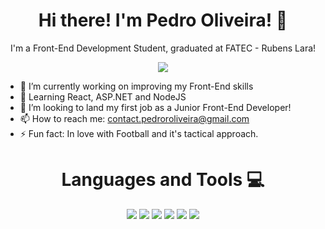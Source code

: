 <h1 align='center'>
  Hi there! I'm Pedro Oliveira! 👋
</h1>

<p align='center'>
  I'm a Front-End Development Student, graduated at FATEC - Rubens Lara!
</p>




<p align='center'>
  <a href="https://www.linkedin.com/in/pedroroliveira/">
    <img src="https://img.shields.io/badge/linkedin-%230077B5.svg?&style=for-the-badge&logo=linkedin&logoColor=white">
  </a>

- 🔭 I’m currently working on improving my Front-End skills
- 🌱 Learning React, ASP.NET and NodeJS 
- 👯 I’m looking to land my first job as a Junior Front-End Developer!
- 📫 How to reach me: contact.pedroroliveira@gmail.com
- ⚡ Fun fact: In love with Football and it's tactical approach.
  
<h1 align='center'> Languages and Tools 💻 </h1>
  <p align="center">
    <img src="https://img.shields.io/badge/html5-%23E34F26.svg?style=for-the-badge&logo=html5&logoColor=white">
    <img src="https://img.shields.io/badge/css3-%231572B6.svg?style=for-the-badge&logo=css3&logoColor=white">
    <img src="https://img.shields.io/badge/javascript-%23323330.svg?style=for-the-badge&logo=javascript&logoColor=%23F7DF1E">
    <img src="https://img.shields.io/badge/c%23-%23239120.svg?style=for-the-badge&logo=c-sharp&logoColor=white">
    <img src="https://img.shields.io/badge/react-%2320232a.svg?style=for-the-badge&logo=react&logoColor=%2361DAFB">
    <img src="https://img.shields.io/badge/git-%23F05033.svg?style=for-the-badge&logo=git&logoColor=white">
  </p>
 

  


 

  
